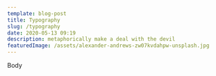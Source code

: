 ```yaml
---
template: blog-post
title: Typography
slug: /typography
date: 2020-05-13 09:19
description: metaphorically make a deal with the devil
featuredImage: /assets/alexander-andrews-zw07kvdahpw-unsplash.jpg
---
```

Body